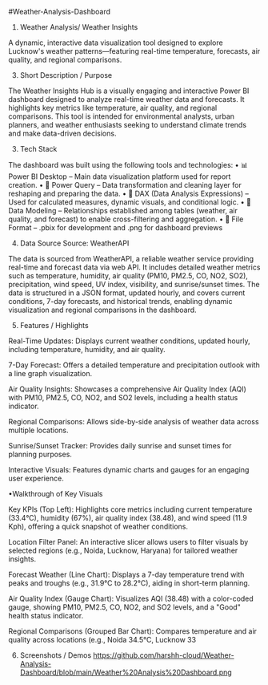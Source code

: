 #Weather-Analysis-Dashboard

1. Weather Analysis/ Weather Insights

A dynamic, interactive data visualization tool designed to explore Lucknow's weather patterns—featuring real-time temperature, forecasts, air quality, and regional comparisons.

3. Short Description / Purpose

The Weather Insights Hub is a visually engaging and interactive Power BI dashboard designed to analyze real-time weather data and forecasts. It highlights key metrics like temperature, air quality, and regional comparisons. This tool is intended for environmental analysts, urban planners, and weather enthusiasts seeking to understand climate trends and make data-driven decisions.

3. Tech Stack

The dashboard was built using the following tools and technologies:
• 📊 Power BI Desktop – Main data visualization platform used for report creation.
• 📂 Power Query – Data transformation and cleaning layer for reshaping and preparing the data.
• 🧠 DAX (Data Analysis Expressions) – Used for calculated measures, dynamic visuals, and conditional logic.
• 📝 Data Modeling – Relationships established among tables (weather, air quality, and forecast) to enable cross-filtering and aggregation.
• 📁 File Format – .pbix for development and .png for dashboard previews

4. Data Source
Source: WeatherAPI

The data is sourced from WeatherAPI, a reliable weather service providing real-time and forecast data via web API. It includes detailed weather metrics such as temperature, humidity, air quality (PM10, PM2.5, CO, NO2, SO2), precipitation, wind speed, UV index, visibility, and sunrise/sunset times. The data is structured in a JSON format, updated hourly, and covers current conditions, 7-day forecasts, and historical trends, enabling dynamic visualization and regional comparisons in the dashboard.

5. Features / Highlights

Real-Time Updates: Displays current weather conditions, updated hourly, including temperature, humidity, and air quality.

7-Day Forecast: Offers a detailed temperature and precipitation outlook with a line graph visualization.

Air Quality Insights: Showcases a comprehensive Air Quality Index (AQI) with PM10, PM2.5, CO, NO2, and SO2 levels, including a health status indicator.

Regional Comparisons: Allows side-by-side analysis of weather data across multiple locations.

Sunrise/Sunset Tracker: Provides daily sunrise and sunset times for planning purposes.

Interactive Visuals: Features dynamic charts and gauges for an engaging user experience.

•Walkthrough of Key Visuals

Key KPIs (Top Left): Highlights core metrics including current temperature (33.4°C), humidity (67%), air quality index (38.48), and wind speed (11.9 Kph), offering a quick snapshot of weather conditions.

Location Filter Panel: An interactive slicer allows users to filter visuals by selected regions (e.g., Noida, Lucknow, Haryana) for tailored weather insights.

Forecast Weather (Line Chart): Displays a 7-day temperature trend with peaks and troughs (e.g., 31.9°C to 28.2°C), aiding in short-term planning.

Air Quality Index (Gauge Chart): Visualizes AQI (38.48) with a color-coded gauge, showing PM10, PM2.5, CO, NO2, and SO2 levels, and a "Good" health status indicator.

Regional Comparisons (Grouped Bar Chart): Compares temperature and air quality across locations (e.g., Noida 34.5°C, Lucknow 33

6. Screenshots / Demos
   https://github.com/harshh-cloud/Weather-Analysis-Dashboard/blob/main/Weather%20Analysis%20Dashboard.png
